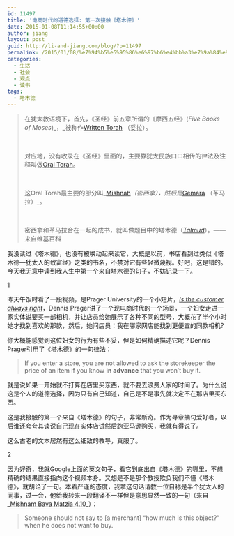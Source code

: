 ```yaml
---
id: 11497
title: '电商时代的道德选择: 第一次接触《塔木德》'
date: 2015-01-08T11:14:55+00:00
author: jiang
layout: post
guid: http://li-and-jiang.com/blog/?p=11497
permalink: /2015/01/08/%e7%94%b5%e5%95%86%e6%97%b6%e4%bb%a3%e7%9a%84%e9%81%93%e5%be%b7%e9%80%89%e6%8b%a9%e7%ac%ac%e4%b8%80%e6%ac%a1%e6%8e%a5%e8%a7%a6%e3%80%8a%e5%a1%94%e6%9c%a8%e5%be%b7%e3%80%8b/
categories:
  - 生活
  - 社会
  - 观点
  - 读书
tags:
  - 塔木德
---
```

> 在犹太教语境下，首先，《圣经》前五章所谓的《摩西五经》(_Five Books of Moses_)_，_被称作[Written Torah](https://en.wikipedia.org/wiki/Written_Torah) （妥拉）。
> 
> &nbsp;
> 
> 对应地，没有收录在《圣经》里面的，主要靠犹太民族口口相传的律法及注释叫做[Oral Torah](https://en.wikipedia.org/wiki/Oral_Torah)。
> 
> &nbsp;
> 
> 这Oral Torah最主要的部分叫_[Mishnah](https://en.wikipedia.org/wiki/Mishnah)_（密西拿），然后是_[Gemara](https://en.wikipedia.org/wiki/Gemara) （革马拉）_。
> 
> &nbsp;
> 
> 密西拿和革马拉合在一起的成书，就叫做题目中的塔木德（_[Talmud](https://en.wikipedia.org/wiki/Talmud)_）。——来自维基百科

我没读过《塔木德》，也没有被唤动起来读它，大概是以前，书店看到过类似《塔木德—犹太人的致富经》之类的书名，不禁对它有些轻微蔑视。好吧，这是错的。今天我无意中读到我人生中第一个来自塔木德的句子，不妨记录一下。

1

昨天午饭时看了一段视频，是Prager University的一个小短片，_[Is the customer always right](http://www.prageruniversity.com/Life-Studies/Is-the-Customer-Always-Right.html#.VKyiZCvF-bV)_，Dennis Prager讲了一个现电商时代的一个场景，一个妇女走进一家实体说要买一部相机，并让店员给她展示了各种不同的型号，大概花了半个小时她才找到喜欢的那款，然后，她问店员：我在哪家网店能找到更便宜的同款相机?

你大概能感觉到这位妇女的行为有些不妥，但是如何精确描述它呢？Dennis Prager引用了《塔木德》的一句律法：

> If you enter a store, you are not allowed to ask the storekeeper the price of an item if you know **in advance** that you won&#8217;t buy it.

就是说如果一开始就不打算在店里买东西，就不要去浪费人家的时间了。为什么说这是个人的道德选择，因为只有自己知道，自己是不是事先就决定不在那店里买东西。

这是我接触的第一个来自《塔木德》的句子，非常新奇。作为寻章摘句爱好者，以后谁还夸夸其谈说自己现在实体店试然后跑亚马逊购买，我就有得说了。

这么古老的文本居然有这么细致的教导，真服了。

2

因为好奇，我就Google上面的英文句子，看它到底出自《塔木德》的哪里，不想精确的结果直接指向这个视频本身。又想是不是那个教授欺负我们不懂《塔木德》，就胡诌了一句。本着严谨的态度，我拿这句话请教一位自称是半个犹太人的同事，过一会，他给我转来一段翻译不一样但是意思显然一致的一句（来自_[Mishnam Bava Matzia 4.10](http://www.sefaria.org/Mishnah_Bava_Metzia.4.10)_）：

> Someone should not say to [a merchant] &#8220;how much is this object?&#8221; when he does not want to buy.